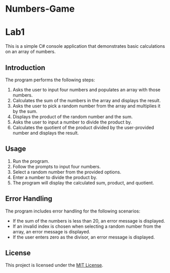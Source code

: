 # Numbers-Game
# Lab1

This is a simple C# console application that demonstrates basic calculations on an array of numbers.

## Introduction

The program performs the following steps:

1. Asks the user to input four numbers and populates an array with those numbers.
2. Calculates the sum of the numbers in the array and displays the result.
3. Asks the user to pick a random number from the array and multiplies it by the sum.
4. Displays the product of the random number and the sum.
5. Asks the user to input a number to divide the product by.
6. Calculates the quotient of the product divided by the user-provided number and displays the result.

## Usage

1. Run the program.
2. Follow the prompts to input four numbers.
3. Select a random number from the provided options.
4. Enter a number to divide the product by.
5. The program will display the calculated sum, product, and quotient.

## Error Handling

The program includes error handling for the following scenarios:

- If the sum of the numbers is less than 20, an error message is displayed.
- If an invalid index is chosen when selecting a random number from the array, an error message is displayed.
- If the user enters zero as the divisor, an error message is displayed.

## License

This project is licensed under the [MIT License](LICENSE).

